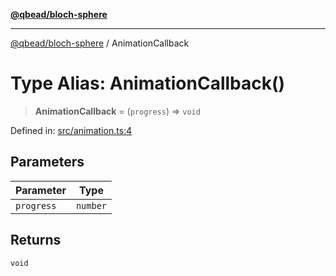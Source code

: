 [**@qbead/bloch-sphere**](../index.md)

***

[@qbead/bloch-sphere](../index.md) / AnimationCallback

# Type Alias: AnimationCallback()

> **AnimationCallback** = (`progress`) => `void`

Defined in: [src/animation.ts:4](https://github.com/qbead/bloch-sphere/blob/81a59121ea27596e77408b4ed592f344f3dd0304/src/animation.ts#L4)

## Parameters

| Parameter | Type |
| ------ | ------ |
| `progress` | `number` |

## Returns

`void`
